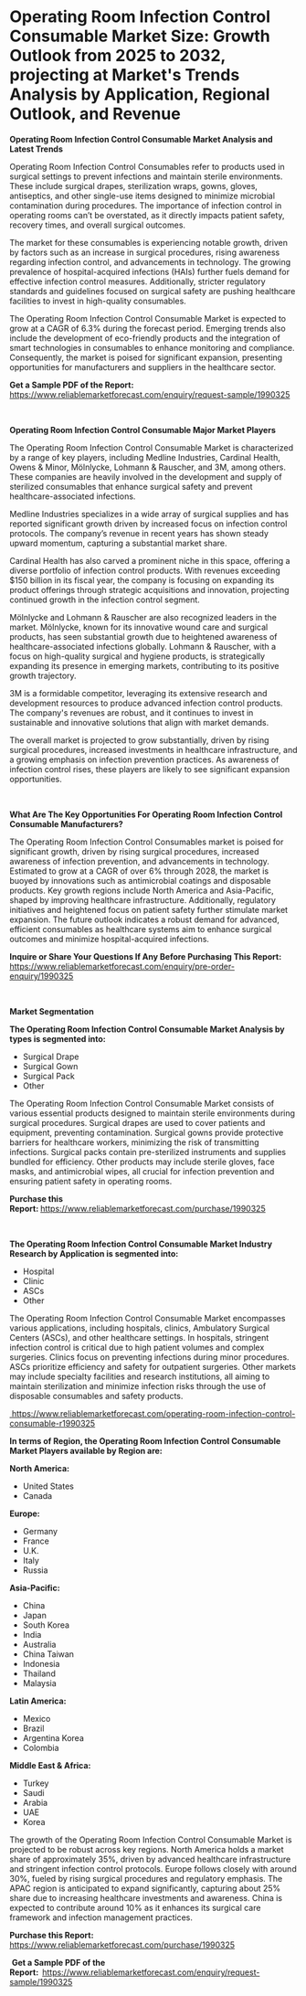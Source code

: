 <p><h1>Operating Room Infection Control Consumable Market Size: Growth Outlook from 2025 to 2032, projecting at Market's Trends Analysis by Application, Regional Outlook, and Revenue</h1></p><p><strong>Operating Room Infection Control Consumable Market Analysis and Latest Trends</strong></p>
<p><p>Operating Room Infection Control Consumables refer to products used in surgical settings to prevent infections and maintain sterile environments. These include surgical drapes, sterilization wraps, gowns, gloves, antiseptics, and other single-use items designed to minimize microbial contamination during procedures. The importance of infection control in operating rooms can’t be overstated, as it directly impacts patient safety, recovery times, and overall surgical outcomes.</p><p>The market for these consumables is experiencing notable growth, driven by factors such as an increase in surgical procedures, rising awareness regarding infection control, and advancements in technology. The growing prevalence of hospital-acquired infections (HAIs) further fuels demand for effective infection control measures. Additionally, stricter regulatory standards and guidelines focused on surgical safety are pushing healthcare facilities to invest in high-quality consumables.</p><p>The Operating Room Infection Control Consumable Market is expected to grow at a CAGR of 6.3% during the forecast period. Emerging trends also include the development of eco-friendly products and the integration of smart technologies in consumables to enhance monitoring and compliance. Consequently, the market is poised for significant expansion, presenting opportunities for manufacturers and suppliers in the healthcare sector.</p></p>
<p><strong>Get a Sample PDF of the Report:&nbsp;</strong> <a href="https://www.reliablemarketforecast.com/enquiry/request-sample/1990325?utm_campaign=2889&utm_medium=2&utm_source=Github&utm_content=ia&utm_term=16042025&utm_id=operating-room-infection-control-consumable">https://www.reliablemarketforecast.com/enquiry/request-sample/1990325</a></p>
<p>&nbsp;</p>
<p><strong>Operating Room Infection Control Consumable Major Market Players</strong></p>
<p><p>The Operating Room Infection Control Consumable Market is characterized by a range of key players, including Medline Industries, Cardinal Health, Owens & Minor, Mölnlycke, Lohmann & Rauscher, and 3M, among others. These companies are heavily involved in the development and supply of sterilized consumables that enhance surgical safety and prevent healthcare-associated infections.</p><p>Medline Industries specializes in a wide array of surgical supplies and has reported significant growth driven by increased focus on infection control protocols. The company’s revenue in recent years has shown steady upward momentum, capturing a substantial market share.</p><p>Cardinal Health has also carved a prominent niche in this space, offering a diverse portfolio of infection control products. With revenues exceeding $150 billion in its fiscal year, the company is focusing on expanding its product offerings through strategic acquisitions and innovation, projecting continued growth in the infection control segment.</p><p>Mölnlycke and Lohmann & Rauscher are also recognized leaders in the market. Mölnlycke, known for its innovative wound care and surgical products, has seen substantial growth due to heightened awareness of healthcare-associated infections globally. Lohmann & Rauscher, with a focus on high-quality surgical and hygiene products, is strategically expanding its presence in emerging markets, contributing to its positive growth trajectory.</p><p>3M is a formidable competitor, leveraging its extensive research and development resources to produce advanced infection control products. The company's revenues are robust, and it continues to invest in sustainable and innovative solutions that align with market demands.</p><p>The overall market is projected to grow substantially, driven by rising surgical procedures, increased investments in healthcare infrastructure, and a growing emphasis on infection prevention practices. As awareness of infection control rises, these players are likely to see significant expansion opportunities.</p></p>
<p>&nbsp;</p>
<p><strong>What Are The Key Opportunities For Operating Room Infection Control Consumable Manufacturers?</strong></p>
<p><p>The Operating Room Infection Control Consumables market is poised for significant growth, driven by rising surgical procedures, increased awareness of infection prevention, and advancements in technology. Estimated to grow at a CAGR of over 6% through 2028, the market is buoyed by innovations such as antimicrobial coatings and disposable products. Key growth regions include North America and Asia-Pacific, shaped by improving healthcare infrastructure. Additionally, regulatory initiatives and heightened focus on patient safety further stimulate market expansion. The future outlook indicates a robust demand for advanced, efficient consumables as healthcare systems aim to enhance surgical outcomes and minimize hospital-acquired infections.</p></p>
<p><strong>Inquire or Share Your Questions If Any Before Purchasing This Report:</strong> <a href="https://www.reliablemarketforecast.com/enquiry/pre-order-enquiry/1990325?utm_campaign=2889&utm_medium=2&utm_source=Github&utm_content=ia&utm_term=16042025&utm_id=operating-room-infection-control-consumable">https://www.reliablemarketforecast.com/enquiry/pre-order-enquiry/1990325</a></p>
<p>&nbsp;</p>
<p><strong>Market Segmentation</strong></p>
<p><strong>The Operating Room Infection Control Consumable Market Analysis by types is segmented into:</strong></p>
<p><ul><li>Surgical Drape</li><li>Surgical Gown</li><li>Surgical Pack</li><li>Other</li></ul></p>
<p><p>The Operating Room Infection Control Consumable Market consists of various essential products designed to maintain sterile environments during surgical procedures. Surgical drapes are used to cover patients and equipment, preventing contamination. Surgical gowns provide protective barriers for healthcare workers, minimizing the risk of transmitting infections. Surgical packs contain pre-sterilized instruments and supplies bundled for efficiency. Other products may include sterile gloves, face masks, and antimicrobial wipes, all crucial for infection prevention and ensuring patient safety in operating rooms.</p></p>
<p><strong>Purchase this Report:&nbsp;</strong><a href="https://www.reliablemarketforecast.com/purchase/1990325?utm_campaign=2889&utm_medium=2&utm_source=Github&utm_content=ia&utm_term=16042025&utm_id=operating-room-infection-control-consumable">https://www.reliablemarketforecast.com/purchase/1990325</a></p>
<p>&nbsp;</p>
<p><strong>The Operating Room Infection Control Consumable Market Industry Research by Application is segmented into:</strong></p>
<p><ul><li>Hospital</li><li>Clinic</li><li>ASCs</li><li>Other</li></ul></p>
<p><p>The Operating Room Infection Control Consumable Market encompasses various applications, including hospitals, clinics, Ambulatory Surgical Centers (ASCs), and other healthcare settings. In hospitals, stringent infection control is critical due to high patient volumes and complex surgeries. Clinics focus on preventing infections during minor procedures. ASCs prioritize efficiency and safety for outpatient surgeries. Other markets may include specialty facilities and research institutions, all aiming to maintain sterilization and minimize infection risks through the use of disposable consumables and safety products.</p></p>
<p><a href="https://www.reliablemarketforecast.com/operating-room-infection-control-consumable-r1990325?utm_campaign=2889&utm_medium=2&utm_source=Github&utm_content=ia&utm_term=16042025&utm_id=operating-room-infection-control-consumable">&nbsp;https://www.reliablemarketforecast.com/operating-room-infection-control-consumable-r1990325</a></p>
<p><strong>In terms of Region, the Operating Room Infection Control Consumable Market Players available by Region are:</strong></p>
<p>
    <p> <strong> North America: </strong>
        <ul>
            <li>United States</li>
            <li>Canada</li>
        </ul>
        </p> 
    <p> <strong> Europe: </strong>
        <ul>
            <li>Germany</li>
            <li>France</li>
            <li>U.K.</li>
            <li>Italy</li>
            <li>Russia</li>
        </ul>
        </p> 
    <p> <strong> Asia-Pacific: </strong>
        <ul>
            <li>China</li>
            <li>Japan</li>
            <li>South Korea</li>
            <li>India</li>
            <li>Australia</li>
            <li>China Taiwan</li>
            <li>Indonesia</li>
            <li>Thailand</li>
            <li>Malaysia</li>
        </ul>
        </p> 
    <p> <strong> Latin America: </strong>
        <ul>
            <li>Mexico</li>
            <li>Brazil</li>
            <li>Argentina Korea</li>
            <li>Colombia</li>
        </ul>
        </p> 
    <p> <strong> Middle East & Africa: </strong>
        <ul>
            <li>Turkey</li>
            <li>Saudi</li>
            <li>Arabia</li>
            <li>UAE</li>
            <li>Korea</li>
        </ul>
    </p>
    </p>
<p><p>The growth of the Operating Room Infection Control Consumable Market is projected to be robust across key regions. North America holds a market share of approximately 35%, driven by advanced healthcare infrastructure and stringent infection control protocols. Europe follows closely with around 30%, fueled by rising surgical procedures and regulatory emphasis. The APAC region is anticipated to expand significantly, capturing about 25% share due to increasing healthcare investments and awareness. China is expected to contribute around 10% as it enhances its surgical care framework and infection management practices.</p></p>
<p><strong>Purchase this Report: </strong><a href="https://www.reliablemarketforecast.com/purchase/1990325?utm_campaign=2889&utm_medium=2&utm_source=Github&utm_content=ia&utm_term=16042025&utm_id=operating-room-infection-control-consumable">https://www.reliablemarketforecast.com/purchase/1990325</a></p>
<p>&nbsp;<strong>Get a Sample PDF of the Report:&nbsp;&nbsp;</strong><a href="https://www.reliablemarketforecast.com/enquiry/request-sample/1990325?utm_campaign=2889&utm_medium=2&utm_source=Github&utm_content=ia&utm_term=16042025&utm_id=operating-room-infection-control-consumable">https://www.reliablemarketforecast.com/enquiry/request-sample/1990325</a></p>
<p><strong></strong></p>
<p><p></p><p></p><p></p></p>